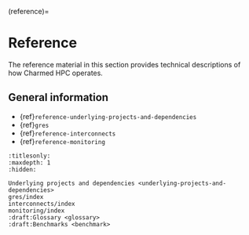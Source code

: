 (reference)=
# Reference

The reference material in this section provides technical descriptions of how
Charmed HPC operates.

## General information

- {ref}`reference-underlying-projects-and-dependencies`
- {ref}`gres`
- {ref}`reference-interconnects`
- {ref}`reference-monitoring`
<!-- - {ref}`reference-glossary` -->
<!-- - {ref}`reference-benchmarks` -->

```{filtered-toctree}
:titlesonly:
:maxdepth: 1
:hidden:

Underlying projects and dependencies <underlying-projects-and-dependencies>
gres/index
interconnects/index
monitoring/index
:draft:Glossary <glossary>
:draft:Benchmarks <benchmark>

```
